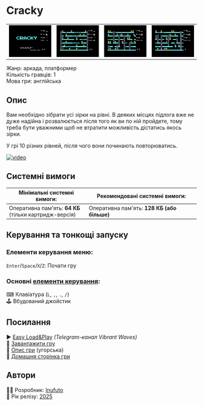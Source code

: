 # Cracky

| | | | |
| --- | --- | --- | --- |
|![screen1](screenshots/scrn_cracky_01.png)|![screen2](screenshots/scrn_cracky_02.png)|![screen3](screenshots/scrn_cracky_03.png)|![screen4](screenshots/scrn_cracky_04.png)|

Жанр: аркада, платформер  
Кількість гравців: 1  
Мова гри: англійська  


## Опис

Вам необхідно зібрати усі зірки на рівні. В деяких місцях підлога вже не дуже надійна і розвалюється після того як ви по ній пройдете, тому треба бути уважними щоб не втратити можливість дістатись якось зірки.  

У грі 10 різних рівней, після чого вони починають повторюватись.

[![video](https://img.youtube.com/vi/X3HscAbpSAw/0.jpg)](https://www.youtube.com/watch?v=X3HscAbpSAw)

## Системні вимоги

|Мінімальні системні вимоги:|Рекомендовані системні вимоги:|
|---------------------------|------------------------------|
|Оперативна пам'ять: **64 КБ**<br>(тільки картридж-версія)|Оперативна пам'ять: **128 КБ (або більше)**|  

## Керування та тонкощі запуску
### Елементи керування меню:

`Enter`/`Space`/`X`/`Z`: Почати гру  

### Основні [елементи керування](../controllers.md):
⌨ Клавіатура (`L`, `,`, `.`, `/`)  
🕹 Вбудований джойстик  

## Посилання

▶ [Easy Load&Play](https://t.me/EP128k_Load_n_Play/805) *(Telegram-канал Vibrant Waves)*  
💾 [Завантажити гру](http://www.ep128.hu/Ep_Games/Prg/Cracky.rar)  
📃 [Опис гри](http://www.ep128.hu/Games/Cracky.htm) (угорська)  
🏡 [Домашня сторінка гри](http://inufuto.web.fc2.com/8bit/cracky/#ep64)

## Автори
👨‍💻 Розробник: [Inufuto](../../community/inufuto.md)  
📅 Рік релізу: [2025](../release_years/2025.md)  
